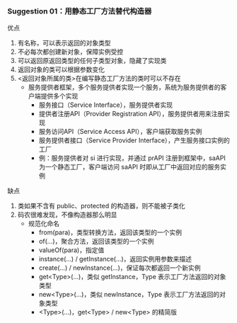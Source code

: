 ### Suggestion 01：用静态工厂方法替代构造器

优点
1. 有名称，可以表示返回的对象类型
2. 不必每次都创建新对象，保障实例受控
3. 可以返回原返回类型的任何子类型对象，隐藏了实现类
4. 返回对象的类可以根据参数变化
5. <返回对象所属的类>在编写静态工厂方法的类时可以不存在
    + 服务提供者框架，多个服务提供者实现一个服务，系统为服务提供者的客户端提供多个实现
        - 服务接口（Service Interface），服务提供者实现
        - 提供者注册API（Provider Registration API），服务提供者用来注册实现
        - 服务访问API（Service Access API），客户端获取服务实例
        - 服务提供者接口（Service Provider Interface），产生服务接口实例的工厂
        - 例：服务提供者对 si 进行实现，并通过 prAPI 注册到框架中，saAPI 为一个静态工厂，客户端访问 saAPI 时即从工厂中返回对应的服务实例

缺点
1. 类如果不含有 public、protected 的构造器，则不能被子类化
2. 码农很难发现，不像构造器那么明显
    + 规范化命名
        - from(para)，类型转换方法，返回该类型的一个实例
        - of(...)，聚合方法，返回该类型的一个实例
        - valueOf(para)，指定值
        - instance(...) / getInstance(...)，返回实例用参数来描述
        - create(...) / newInstance(...)，保证每次都返回一个新实例
        - get\<Type\>(...)，类似 getInstance，Type 表示工厂方法返回的对象类型
        - new\<Type\>(...)，类似 newInstance，Type 表示工厂方法返回的对象类型
        - \<Type\>(...)，get\<Type\> / new\<Type\> 的精简版